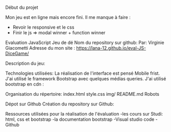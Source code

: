 Début du projet

Mon jeu est en ligne mais encore fini. Il me manque à faire :
  - Revoir le responsive et le css
  - Finir le js => modal winner + function winner


Evaluation JavaScript Jeu de dé
Nom du repository sur github: 
Par: Virginie Giacometti
Adresse du mon site  : https://lana-12.github.io/eval-JS-DiceGame/




Description du jeu:

Technologies utilisées:
La réalisation de l'interface est pensé Mobile frist. J'ai utilisé le framework Bootstrap avec quelques médias queries. J'ai utilisé bootstrap en cdn :




Organisation du répertoire:
  index.html
  style.css
  img/
  README.md
  Robots


Dépot sur Github
Création du repository sur Github:
  


Ressources utilisées pour la réalisation de l'évaluation
  -les cours sur Studi: html, css et bootstrap
  -la documentation bootstrap
  -Visual studio code
  -Github




